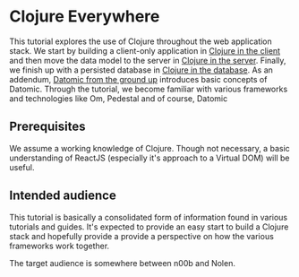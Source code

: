 # Clojure Everywhere

This tutorial explores the use of Clojure throughout the web application stack. We start by building a client-only application in [Clojure in the client](https://github.com/subhash/clj-stack/wiki/Clojure-in-the-client) and then move the data model to the server in [Clojure in the server](https://github.com/subhash/clj-stack/wiki/Clojure-in-the-server). Finally, we finish up with a persisted database in [Clojure in the database](https://github.com/subhash/clj-stack/wiki/Clojure-in-the-Database). As an addendum, [Datomic from the ground up](https://github.com/subhash/clj-stack/wiki/Datomic-from-the-ground-up) introduces basic concepts of Datomic. Through the tutorial, we become familiar with various frameworks and technologies like Om, Pedestal and of course, Datomic

## Prerequisites

We assume a working knowledge of Clojure. Though not necessary, a basic understanding of ReactJS (especially it's approach to a Virtual DOM) will be useful. 

## Intended audience

This tutorial is basically a consolidated form of information found in various tutorials and guides. It's expected to provide an easy start to build a Clojure stack and hopefully provide a provide a perspective on how the various frameworks work together. 

The target audience is somewhere between n00b and Nolen.

